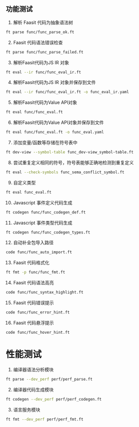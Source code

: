 ## 功能测试

1. 解析 Faasit 代码为抽象语法树

```sh
ft parse func/func_parse_ok.ft
```

2. Faasit 代码语法错误检查

```sh
ft parse func/func_parse_failed.ft
```

3. 解析Faasit代码为JS IR 对象

```sh
ft eval --ir func/func_eval_ir.ft
```

4. 解析Faasit代码为JS IR 对象并保存到文件

```sh
ft eval --ir func/func_eval_ir.ft -o func_eval_ir.yaml
```

5. 解析Faasit代码为Value API对象

```sh
ft eval func/func_eval.ft
```

6. 解析Faasit代码为Value API对象并保存到文件

```sh
ft eval func/func_eval.ft -o func_eval.yaml
```

7. 添加变量/函数等存储在符号表中

```sh
ft dev-view --symbol-table func_dev-view_symbol-table.ft
```

8. 尝试重复定义相同的符号，符号表能够正确地检测到重复定义

```sh
ft eval --check-symbols func_sema_conflict_symbol.ft
```

9. 自定义类型

```sh
ft eval func_eval.ft
```

10. Javascript 事件定义代码生成

```sh
ft codegen func/func_codegen_def.ft
```

11. Javascript 事件类型代码生成

```sh
ft codegen func/func_codegen_types.ft
```

12. 自动补全包导入路径

```sh
code func/func_auto_import.ft
```

13. Faasit 代码格式化

```sh
ft fmt -p func/func_fmt.ft
```

14. Faasit 代码语法高亮

```sh
code func/func_syntax_highlight.ft
```

15. Faasit 代码错误提示

```sh
code func/func_error_hint.ft
```

16. Faasit 代码悬浮提示

```sh
code func/func_hover_hint.ft
```

# 性能测试

1. 编译器语法分析模块

```sh
ft parse --dev_perf perf/perf_parse.ft
```

2. 编译器代码生成模块

```sh
ft codegen --dev_perf perf/perf_codegen.ft
```

3. 语言服务模块

```sh
ft fmt --dev_perf perf/perf_fmt.ft
```

